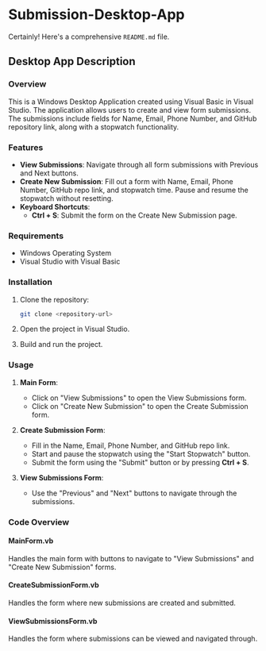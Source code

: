# Submission-Desktop-App

Certainly! Here's a comprehensive `README.md` file.

## Desktop App Description

### Overview
This is a Windows Desktop Application created using Visual Basic in Visual Studio. The application allows users to create and view form submissions. The submissions include fields for Name, Email, Phone Number, and GitHub repository link, along with a stopwatch functionality.

### Features
- **View Submissions**: Navigate through all form submissions with Previous and Next buttons.
- **Create New Submission**: Fill out a form with Name, Email, Phone Number, GitHub repo link, and stopwatch time. Pause and resume the stopwatch without resetting.
- **Keyboard Shortcuts**: 
  - **Ctrl + S**: Submit the form on the Create New Submission page.

### Requirements
- Windows Operating System
- Visual Studio with Visual Basic

### Installation
1. Clone the repository:
   ```bash
   git clone <repository-url>
   ```

2. Open the project in Visual Studio.

3. Build and run the project.

### Usage
1. **Main Form**: 
   - Click on "View Submissions" to open the View Submissions form.
   - Click on "Create New Submission" to open the Create Submission form.

2. **Create Submission Form**:
   - Fill in the Name, Email, Phone Number, and GitHub repo link.
   - Start and pause the stopwatch using the "Start Stopwatch" button.
   - Submit the form using the "Submit" button or by pressing **Ctrl + S**.

3. **View Submissions Form**:
   - Use the "Previous" and "Next" buttons to navigate through the submissions.

### Code Overview
#### MainForm.vb
Handles the main form with buttons to navigate to "View Submissions" and "Create New Submission" forms.

#### CreateSubmissionForm.vb
Handles the form where new submissions are created and submitted.

#### ViewSubmissionsForm.vb
Handles the form where submissions can be viewed and navigated through.
